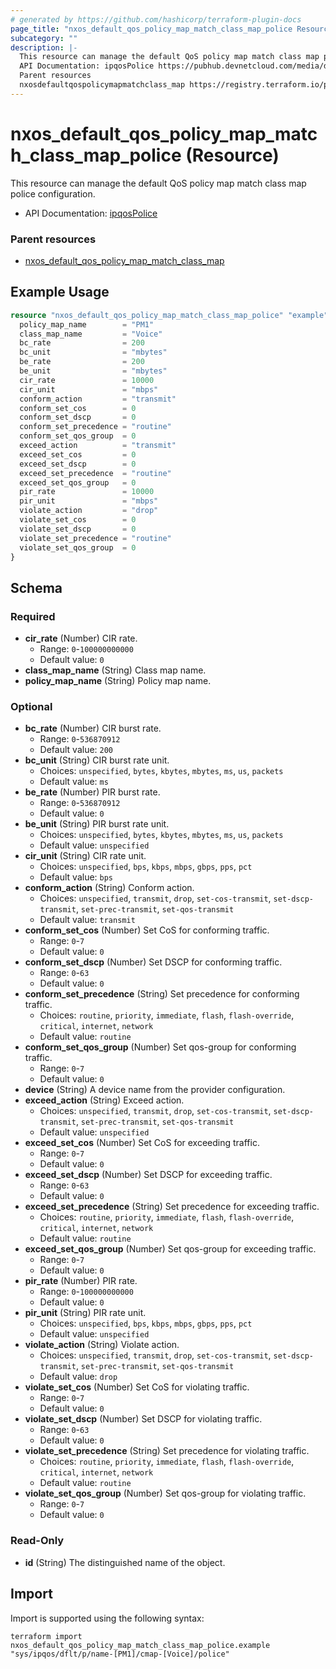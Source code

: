 ```yaml
---
# generated by https://github.com/hashicorp/terraform-plugin-docs
page_title: "nxos_default_qos_policy_map_match_class_map_police Resource - terraform-provider-nxos"
subcategory: ""
description: |-
  This resource can manage the default QoS policy map match class map police configuration.
  API Documentation: ipqosPolice https://pubhub.devnetcloud.com/media/dme-docs-10-2-2/docs/Qos/ipqos:Police/
  Parent resources
  nxosdefaultqospolicymapmatchclass_map https://registry.terraform.io/providers/netascode/nxos/latest/docs/resources/default_qos_policy_map_match_class_map
---
```


# nxos_default_qos_policy_map_match_class_map_police (Resource)

This resource can manage the default QoS policy map match class map police configuration.

- API Documentation: [ipqosPolice](https://pubhub.devnetcloud.com/media/dme-docs-10-2-2/docs/Qos/ipqos:Police/)

### Parent resources

- [nxos_default_qos_policy_map_match_class_map](https://registry.terraform.io/providers/netascode/nxos/latest/docs/resources/default_qos_policy_map_match_class_map)

## Example Usage

```terraform
resource "nxos_default_qos_policy_map_match_class_map_police" "example" {
  policy_map_name        = "PM1"
  class_map_name         = "Voice"
  bc_rate                = 200
  bc_unit                = "mbytes"
  be_rate                = 200
  be_unit                = "mbytes"
  cir_rate               = 10000
  cir_unit               = "mbps"
  conform_action         = "transmit"
  conform_set_cos        = 0
  conform_set_dscp       = 0
  conform_set_precedence = "routine"
  conform_set_qos_group  = 0
  exceed_action          = "transmit"
  exceed_set_cos         = 0
  exceed_set_dscp        = 0
  exceed_set_precedence  = "routine"
  exceed_set_qos_group   = 0
  pir_rate               = 10000
  pir_unit               = "mbps"
  violate_action         = "drop"
  violate_set_cos        = 0
  violate_set_dscp       = 0
  violate_set_precedence = "routine"
  violate_set_qos_group  = 0
}
```

<!-- schema generated by tfplugindocs -->
## Schema

### Required

- **cir_rate** (Number) CIR rate.
  - Range: `0`-`100000000000`
  - Default value: `0`
- **class_map_name** (String) Class map name.
- **policy_map_name** (String) Policy map name.

### Optional

- **bc_rate** (Number) CIR burst rate.
  - Range: `0`-`536870912`
  - Default value: `200`
- **bc_unit** (String) CIR burst rate unit.
  - Choices: `unspecified`, `bytes`, `kbytes`, `mbytes`, `ms`, `us`, `packets`
  - Default value: `ms`
- **be_rate** (Number) PIR burst rate.
  - Range: `0`-`536870912`
  - Default value: `0`
- **be_unit** (String) PIR burst rate unit.
  - Choices: `unspecified`, `bytes`, `kbytes`, `mbytes`, `ms`, `us`, `packets`
  - Default value: `unspecified`
- **cir_unit** (String) CIR rate unit.
  - Choices: `unspecified`, `bps`, `kbps`, `mbps`, `gbps`, `pps`, `pct`
  - Default value: `bps`
- **conform_action** (String) Conform action.
  - Choices: `unspecified`, `transmit`, `drop`, `set-cos-transmit`, `set-dscp-transmit`, `set-prec-transmit`, `set-qos-transmit`
  - Default value: `transmit`
- **conform_set_cos** (Number) Set CoS for conforming traffic.
  - Range: `0`-`7`
  - Default value: `0`
- **conform_set_dscp** (Number) Set DSCP for conforming traffic.
  - Range: `0`-`63`
  - Default value: `0`
- **conform_set_precedence** (String) Set precedence for conforming traffic.
  - Choices: `routine`, `priority`, `immediate`, `flash`, `flash-override`, `critical`, `internet`, `network`
  - Default value: `routine`
- **conform_set_qos_group** (Number) Set qos-group for conforming traffic.
  - Range: `0`-`7`
  - Default value: `0`
- **device** (String) A device name from the provider configuration.
- **exceed_action** (String) Exceed action.
  - Choices: `unspecified`, `transmit`, `drop`, `set-cos-transmit`, `set-dscp-transmit`, `set-prec-transmit`, `set-qos-transmit`
  - Default value: `unspecified`
- **exceed_set_cos** (Number) Set CoS for exceeding traffic.
  - Range: `0`-`7`
  - Default value: `0`
- **exceed_set_dscp** (Number) Set DSCP for exceeding traffic.
  - Range: `0`-`63`
  - Default value: `0`
- **exceed_set_precedence** (String) Set precedence for exceeding traffic.
  - Choices: `routine`, `priority`, `immediate`, `flash`, `flash-override`, `critical`, `internet`, `network`
  - Default value: `routine`
- **exceed_set_qos_group** (Number) Set qos-group for exceeding traffic.
  - Range: `0`-`7`
  - Default value: `0`
- **pir_rate** (Number) PIR rate.
  - Range: `0`-`100000000000`
  - Default value: `0`
- **pir_unit** (String) PIR rate unit.
  - Choices: `unspecified`, `bps`, `kbps`, `mbps`, `gbps`, `pps`, `pct`
  - Default value: `unspecified`
- **violate_action** (String) Violate action.
  - Choices: `unspecified`, `transmit`, `drop`, `set-cos-transmit`, `set-dscp-transmit`, `set-prec-transmit`, `set-qos-transmit`
  - Default value: `drop`
- **violate_set_cos** (Number) Set CoS for violating traffic.
  - Range: `0`-`7`
  - Default value: `0`
- **violate_set_dscp** (Number) Set DSCP for violating traffic.
  - Range: `0`-`63`
  - Default value: `0`
- **violate_set_precedence** (String) Set precedence for violating traffic.
  - Choices: `routine`, `priority`, `immediate`, `flash`, `flash-override`, `critical`, `internet`, `network`
  - Default value: `routine`
- **violate_set_qos_group** (Number) Set qos-group for violating traffic.
  - Range: `0`-`7`
  - Default value: `0`

### Read-Only

- **id** (String) The distinguished name of the object.

## Import

Import is supported using the following syntax:

```shell
terraform import nxos_default_qos_policy_map_match_class_map_police.example "sys/ipqos/dflt/p/name-[PM1]/cmap-[Voice]/police"
```
